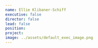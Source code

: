 ```yaml
---
name: Ellie Klibaner-Schiff
executive: false
director: false
lead: false
position:  
project:  
image: ../assets/default_exec_image.png
---
```

